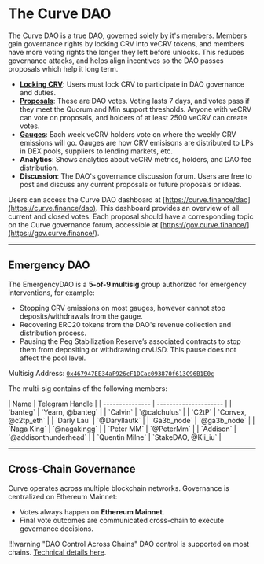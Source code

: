 <h1>The Curve DAO</h1>

The Curve DAO is a true DAO, governed solely by it's members.  Members gain governance rights by locking CRV into veCRV tokens, and members have more voting rights the longer they left before unlocks.  This reduces governance attacks, and helps align incentives so the DAO passes proposals which help it long term.

* [**Locking CRV**](./locking-crv.md): Users must lock CRV to participate in DAO governance and duties.
* [**Proposals**](./proposals.md): These are DAO votes.  Voting lasts 7 days, and votes pass if they meet the Quorum and Min support thresholds.  Anyone with veCRV can vote on proposals, and holders of at least 2500 veCRV can create votes.
* [**Gauges**](./gauges.md): Each week veCRV holders vote on where the weekly CRV emissions will go.  Gauges are how CRV emisisons are distributed to LPs in DEX pools, suppliers to lending markets, etc.
* **Analytics**: Shows analytics about veCRV metrics, holders, and DAO fee distribution.
* **Discussion**: The DAO's governance discussion forum.  Users are free to post and discuss any current proposals or future proposals or ideas.

Users can access the Curve DAO dashboard at [https://curve.finance/dao](https://curve.finance/dao). This dashboard provides an overview of all current and closed votes. Each proposal should have a corresponding topic on the Curve governance forum, accessible at [https://gov.curve.finance/](https://gov.curve.finance/).

---

## **Emergency DAO**

The EmergencyDAO is a **5-of-9 multisig** group authorized for emergency interventions, for example:

* Stopping CRV emissions on most gauges, however cannot stop deposits/withdrawals from the gauge.
* Recovering ERC20 tokens from the DAO's revenue collection and distribution process.
* Pausing the Peg Stabilization Reserve’s associated contracts to stop them from depositing or withdrawing crvUSD. This pause does not affect the pool level.

Multisig Address: [`0x467947EE34aF926cF1DCac093870f613C96B1E0c`](https://etherscan.io/address/0x467947EE34aF926cF1DCac093870f613C96B1E0c)

The multi-sig contains of the following members:

<div class="centered" markdown="block">
| Name            | Telegram Handle       |
| --------------- | --------------------- |
| `banteg`        | `Yearn, @banteg`      |
| `Calvin`        | `@calchulus`          |
| `C2tP`          | `Convex, @c2tp_eth`   |
| `Darly Lau`     | `@Daryllautk`         |
| `Ga3b_node`     | `@ga3b_node`          |
| `Naga King`     | `@nagakingg`          |
| `Peter MM`      | `@PeterMm`            |
| `Addison`       | `@addisonthunderhead` |
| `Quentin Milne` | `StakeDAO, @Kii_iu`   |
</div>

---

## **Cross-Chain Governance**

Curve operates across multiple blockchain networks. Governance is centralized on Ethereum Mainnet:

* Votes always happen on **Ethereum Mainnet**.
* Final vote outcomes are communicated cross-chain to execute governance decisions.

!!!warning "DAO Control Across Chains"
    DAO control is supported on most chains.  [Technical details here](https://docs.curve.finance/governance/x-gov/overview/).